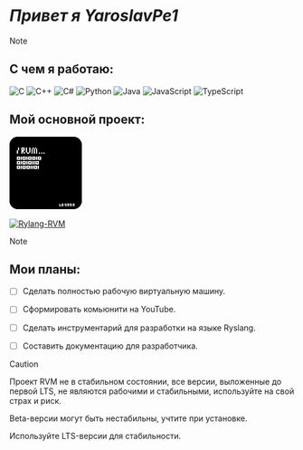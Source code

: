 # _Привет я YaroslavPe1_

>[!NOTE]
>## **С чем я работаю:**
>
> ![C](https://img.shields.io/badge/C-%2300599C.svg?style=flat&logo=c&logoColor=white)
> ![C++](https://img.shields.io/badge/C++-%2300599C.svg?style=flat&logo=c%2B%2B&logoColor=white)
> ![C#](https://img.shields.io/badge/C%23-%23239120.svg?style=flat&logo=c-sharp&logoColor=white)
> ![Python](https://img.shields.io/badge/Python-%233776AB.svg?style=flat&logo=python&logoColor=white)
> ![Java](https://img.shields.io/badge/Java-%23ED8B00.svg?style=flat&logo=java&logoColor=white)
> ![JavaScript](https://img.shields.io/badge/JavaScript-%23F7DF1E.svg?style=flat&logo=javascript&logoColor=black)
> ![TypeScript](https://img.shields.io/badge/TypeScript-%23007ACC.svg?style=flat&logo=typescript&logoColor=white)
>## **Мой основной проект:**
>
>![иконка](/icon/icon128.png)
>
>
> [![Rylang-RVM](https://img.shields.io/badge/Rylang--RVM-black?style=flat&logo=github&logoColor=white)](https://github.com/YaroslavPe1/Rylang-RVM)


>[!NOTE]
> ## **Мои планы:** 
> - [ ] Сделать полностью рабочую виртуальную машину.
> - [ ] Сформировать комьюнити на YouTube.
> - [ ] Сделать инструментарий для разработки на языке Ryslang.
> - [ ] Составить документацию для разработчика.
>
> 
>

> [!CAUTION]
> 
> Проект RVM не в стабильном состоянии, все версии, выложенные до первой LTS, не являются рабочими и стабильными, используйте на свой страх и риск.
> 
> Beta-версии могут быть нестабильны, учтите при установке.
> 
> Используйте LTS-версии для стабильности.
